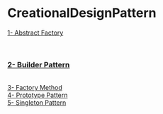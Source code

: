 # CreationalDesignPattern
<p><a href="abstract_factory">1- Abstract Factory</a></p>
<br>
<h3><a href="builder_pattern">2- Builder Pattern</a></h3>
<br>
<a href="factory_method">3- Factory Method </a>
<br>
<a href="prototype_pattern">4- Prototype Pattern</a>
<br>
<a href="singleton_pattern">5- Singleton Pattern</a>
<br>
